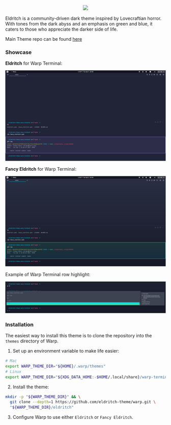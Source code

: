 <!-- DO NOT CHANGE THIS -->
<p align="center">
<img src="https://raw.github.com/eldritch-theme/eldritch/master/assets/logo/logo.png" width=150>
</p>
<p>
Eldritch is a community-driven dark theme inspired by Lovecraftian horror. With tones from the dark abyss and an emphasis on green and blue, it caters to those who appreciate the darker side of life.
</p>

Main Theme repo can be found [here](https://github.com/eldritch-theme/eldritch)

### Showcase

<!-- Your screenshot should go here -->

**Eldritch** for Warp Terminal:

<img src="screenshot.png" alt="Screenshot of Warp Terminal with Eldritch color theme"/><br/>

**Fancy Eldritch** for Warp Terminal:

<img src="screenshot-fancy.png" alt="Screenshot of Warp Terminal with Fancy Eldritch color theme"/><br/>

Example of Warp Terminal row highlight:

<img src="highlight.png" alt="Screenshot of row highlight in Warp Terminal"/><br/>

### Installation

The easiest way to install this theme is to clone the repository into the `themes` directory of Warp.

1. Set up an environment variable to make life easier:

```bash
# Mac
export WARP_THEME_DIR="${HOME}/.warp/themes"
# Linux
export WARP_THEME_DIR="${XDG_DATA_HOME:-$HOME/.local/share}/warp-terminal/themes"
```

2. Install the theme:

```bash
mkdir -p "${WARP_THEME_DIR}" && \
  git clone --depth=1 https://github.com/eldritch-theme/warp.git \
  "${WARP_THEME_DIR}/eldritch"
```

3. Configure Warp to use either `Eldritch` or `Fancy Eldritch`.
